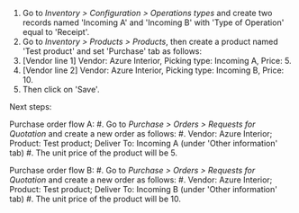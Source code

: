 1.  Go to *Inventory \> Configuration \> Operations types* and create
    two records named 'Incoming A' and 'Incoming B' with 'Type of
    Operation' equal to 'Receipt'.
2.  Go to *Inventory \> Products \> Products*, then create a product
    named 'Test product' and set 'Purchase' tab as follows:
3.  \[Vendor line 1\] Vendor: Azure Interior, Picking type: Incoming A,
    Price: 5.
4.  \[Vendor line 2\] Vendor: Azure Interior, Picking type: Incoming B,
    Price: 10.
5.  Then click on 'Save'.

Next steps:

Purchase order flow A: \#. Go to *Purchase \> Orders \> Requests for
Quotation* and create a new order as follows: \#. Vendor: Azure
Interior; Product: Test product; Deliver To: Incoming A (under 'Other
information' tab) \#. The unit price of the product will be 5.

Purchase order flow B: \#. Go to *Purchase \> Orders \> Requests for
Quotation* and create a new order as follows: \#. Vendor: Azure
Interior; Product: Test product; Deliver To: Incoming B (under 'Other
information' tab) \#. The unit price of the product will be 10.
